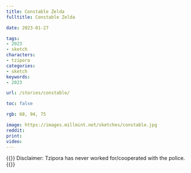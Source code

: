 ```yaml
---
title: Constable Zelda
fulltitle: Constable Zelda

date: 2023-01-27

tags:
- 2023
- sketch
characters:
- tzipora
categories:
- sketch
keywords:
- 2023

url: /stories/constable/

toc: false

rgb: 68, 94, 75

image: https://images.millmint.net/sketches/constable.jpg
reddit:
print:
video:
---
```

{{<note caption>}}
Disclaimer: Tzipora has never worked for/cooperated with the police.
{{</note>}}